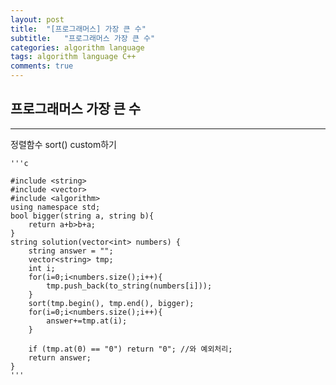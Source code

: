 ```yaml
---
layout: post
title:  "[프로그래머스] 가장 큰 수"
subtitle:   "프로그래머스 가장 큰 수"
categories: algorithm language
tags: algorithm language C++
comments: true
---
```



## 프로그래머스 가장 큰 수
---
 
정렬함수 sort() custom하기 

    '''c

	#include <string>
	#include <vector>
	#include <algorithm>
	using namespace std;
	bool bigger(string a, string b){
	    return a+b>b+a;
	}
	string solution(vector<int> numbers) {
	    string answer = "";
	    vector<string> tmp;
	    int i;
	    for(i=0;i<numbers.size();i++){
	        tmp.push_back(to_string(numbers[i]));
	    }
	    sort(tmp.begin(), tmp.end(), bigger);
	    for(i=0;i<numbers.size();i++){
	        answer+=tmp.at(i);
	    }
	    
	    if (tmp.at(0) == "0") return "0"; //와 예외처리;
	    return answer;
	}
    '''

